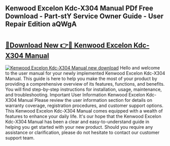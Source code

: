 ## Kenwood Excelon Kdc-X304 Manual PDf Free Download - Part-stY Service Owner Guide - User Repair Edition aQWgA

# <h2><a href="http://bc36808.oget.top/?id=Kenwood+Excelon+Kdc-X304+Manual">🔗Download New 👉🔴 Kenwood Excelon Kdc-X304 Manual</a></h2>

[![Kenwood Excelon Kdc-X304 Manual new download](https://i.imgur.com/5g1atiW.png)](http://bc36808.oget.top/?id=Kenwood+Excelon+Kdc-X304+Manual)
Hello and welcome to the user manual for your newly implemented Kenwood Excelon Kdc-X304 Manual. This guide is here to help you make the most of your product by providing a comprehensive overview of its features, functions, and benefits. You will find step-by-step instructions for installation, usage, maintenance, and troubleshooting. Important User Information Kenwood Excelon Kdc-X304 Manual Please review the user information section for details on warranty coverage, registration procedures, and customer support options. This Kenwood Excelon Kdc-X304 Manual comes equipped with a wealth of features to enhance your daily life. It's our hope that the Kenwood Excelon Kdc-X304 Manual has been a clear and easy-to-understand guide in helping you get started with your new product. Should you require any assistance or clarification, please do not hesitate to contact our customer support team.
